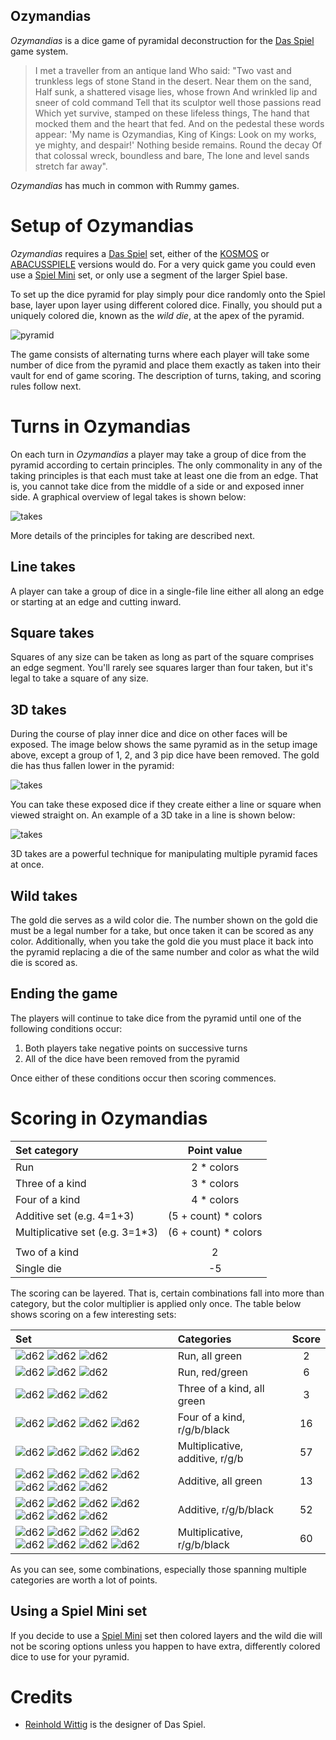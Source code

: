 Ozymandias
-------

*Ozymandias* is a dice game of pyramidal deconstruction for the [Das Spiel](http://boardgamegeek.com/boardgame/2229/spiel) game system.

> I met a traveller from an antique land
> Who said: "Two vast and trunkless legs of stone
> Stand in the desert. Near them on the sand,
> Half sunk, a shattered visage lies, whose frown
> And wrinkled lip and sneer of cold command
> Tell that its sculptor well those passions read
> Which yet survive, stamped on these lifeless things,
> The hand that mocked them and the heart that fed.
> And on the pedestal these words appear:
> 'My name is Ozymandias, King of Kings:
> Look on my works, ye mighty, and despair!'
> Nothing beside remains. Round the decay
> Of that colossal wreck, boundless and bare,
> The lone and level sands stretch far away". 

*Ozymandias* has much in common with Rummy games.

Setup of Ozymandias
===================

*Ozymandias* requires a [Das Spiel](http://boardgamegeek.com/boardgame/2229/spiel) set, either of the [KOSMOS](http://boardgamegeek.com/boardgameversion/28556/german-third-edition) or  [ABACUSSPIELE](http://boardgamegeek.com/boardgamepublisher/29/abacusspiele) versions would do.  For a very quick game you could even use a [Spiel Mini](http://boardgamegeek.com/boardgame/110073/spiel-mini) set, or only use a segment of the larger Spiel base.

To set up the dice pyramid for play simply pour dice randomly onto the Spiel base, layer upon layer using different colored dice.  Finally, you should put a uniquely colored die, known as the *wild die*, at the apex of the pyramid.

![pyramid](https://raw.githubusercontent.com/fogus/spiel/master/wurfelspiel/ozymandias/graphics/dice-pyramid.png)

The game consists of alternating turns where each player will take some number of dice from the pyramid and place them exactly as taken into their vault for end of game scoring.  The description of turns, taking, and scoring rules follow next.

Turns in Ozymandias
===================

On each turn in *Ozymandias* a player may take a group of dice from the pyramid according to certain principles.  The only commonality in any of the taking principles is that each must take at least one die from an edge.  That is, you cannot take dice from the middle of a side or and exposed inner side.  A graphical overview of legal takes is shown below:

![takes](https://raw.githubusercontent.com/fogus/spiel/master/wurfelspiel/ozymandias/graphics/dice-takes.png)

More details of the principles for taking are described next.

Line takes
-----------

A player can take a group of dice in a single-file line either all along an edge or starting at an edge and cutting inward.

Square takes
------------

Squares of any size can be taken as long as part of the square comprises an edge segment.  You'll rarely see squares larger than four taken, but it's legal to take a square of any size.

3D takes
--------

During the course of play inner dice and dice on other faces will be exposed.  The image below shows the same pyramid as in the setup image above, except a group of 1, 2, and 3 pip dice have been removed.  The gold die has thus fallen lower in the pyramid:

![takes](https://raw.githubusercontent.com/fogus/spiel/master/wurfelspiel/ozymandias/graphics/dice-layers.png)

You can take these exposed dice if they create either a line or square when viewed straight on.  An example of a 3D take in a line is shown below:

![takes](https://raw.githubusercontent.com/fogus/spiel/master/wurfelspiel/ozymandias/graphics/dice-layered-takes.png)

3D takes are a powerful technique for manipulating multiple pyramid faces at once.

Wild takes
----------

The gold die serves as a wild color die.  The number shown on the gold die must be a legal number for a take, but once taken it can be scored as any color.  Additionally, when you take the gold die you must place it back into the pyramid replacing a die of the same number and color as what the wild die is scored as.

Ending the game
---------------

The players will continue to take dice from the pyramid until one of the following conditions occur:

 1. Both players take negative points on successive turns
 2. All of the dice have been removed from the pyramid

Once either of these conditions occur then scoring commences.

Scoring in Ozymandias
=====================

 Set category                    | Point value
 :-------------------------------|:----------:
 Run                             |  2 * colors
 Three of a kind                 |  3 * colors
 Four of a kind                  |  4 * colors
 Additive set (e.g. 4=1+3)       | (5 + count) * colors
 Multiplicative set (e.g. 3=1*3) | (6 + count) * colors
                                 |
 Two of a kind                   | 2
 Single die                      | -5

The scoring can be layered.  That is, certain combinations fall into more than category, but the color multiplier is applied only once.  The table below shows scoring on a few interesting sets:

 Set                        | Categories                         | Score
 :--------------------------|:-----------------------------------|:----:
 ![d62](https://raw.githubusercontent.com/fogus/spiel/master/wurfelspiel/graphics/d6-2-green.png) ![d62](https://raw.githubusercontent.com/fogus/spiel/master/wurfelspiel/graphics/d6-3-green.png) ![d62](https://raw.githubusercontent.com/fogus/spiel/master/wurfelspiel/graphics/d6-4-green.png)                    | Run, all green                     | 2
 ![d62](https://raw.githubusercontent.com/fogus/spiel/master/wurfelspiel/graphics/d6-2-red.png) ![d62](https://raw.githubusercontent.com/fogus/spiel/master/wurfelspiel/graphics/d6-3-green.png) ![d62](https://raw.githubusercontent.com/fogus/spiel/master/wurfelspiel/graphics/d6-4-green.png)                    | Run, red/green                     | 6
 ![d62](https://raw.githubusercontent.com/fogus/spiel/master/wurfelspiel/graphics/d6-2.png) ![d62](https://raw.githubusercontent.com/fogus/spiel/master/wurfelspiel/graphics/d6-2.png) ![d62](https://raw.githubusercontent.com/fogus/spiel/master/wurfelspiel/graphics/d6-2.png)                    | Three of a kind, all green         | 3
 ![d62](https://raw.githubusercontent.com/fogus/spiel/master/wurfelspiel/graphics/d6-2.png) ![d62](https://raw.githubusercontent.com/fogus/spiel/master/wurfelspiel/graphics/d6-2.png) ![d62](https://raw.githubusercontent.com/fogus/spiel/master/wurfelspiel/graphics/d6-2.png) ![d62](https://raw.githubusercontent.com/fogus/spiel/master/wurfelspiel/graphics/d6-2.png)                 | Four of a kind, r/g/b/black        | 16
 ![d62](https://raw.githubusercontent.com/fogus/spiel/master/wurfelspiel/graphics/d6-1.png) ![d62](https://raw.githubusercontent.com/fogus/spiel/master/wurfelspiel/graphics/d6-2.png) ![d62](https://raw.githubusercontent.com/fogus/spiel/master/wurfelspiel/graphics/d6-3.png) ![d62](https://raw.githubusercontent.com/fogus/spiel/master/wurfelspiel/graphics/d6-6.png)                 | Multiplicative, additive, r/g/b    | 57
 ![d62](https://raw.githubusercontent.com/fogus/spiel/master/wurfelspiel/graphics/d6-1.png) ![d62](https://raw.githubusercontent.com/fogus/spiel/master/wurfelspiel/graphics/d6-1.png) ![d62](https://raw.githubusercontent.com/fogus/spiel/master/wurfelspiel/graphics/d6-1.png) ![d62](https://raw.githubusercontent.com/fogus/spiel/master/wurfelspiel/graphics/d6-1.png) ![d62](https://raw.githubusercontent.com/fogus/spiel/master/wurfelspiel/graphics/d6-1.png) ![d62](https://raw.githubusercontent.com/fogus/spiel/master/wurfelspiel/graphics/d6-1.png) ![d62](https://raw.githubusercontent.com/fogus/spiel/master/wurfelspiel/graphics/d6-6.png)                 | Additive, all green                | 13
 ![d62](https://raw.githubusercontent.com/fogus/spiel/master/wurfelspiel/graphics/d6-1.png) ![d62](https://raw.githubusercontent.com/fogus/spiel/master/wurfelspiel/graphics/d6-1.png) ![d62](https://raw.githubusercontent.com/fogus/spiel/master/wurfelspiel/graphics/d6-1.png) ![d62](https://raw.githubusercontent.com/fogus/spiel/master/wurfelspiel/graphics/d6-1.png) ![d62](https://raw.githubusercontent.com/fogus/spiel/master/wurfelspiel/graphics/d6-1.png) ![d62](https://raw.githubusercontent.com/fogus/spiel/master/wurfelspiel/graphics/d6-1.png) ![d62](https://raw.githubusercontent.com/fogus/spiel/master/wurfelspiel/graphics/d6-6.png)        | Additive, r/g/b/black              | 52
 ![d62](https://raw.githubusercontent.com/fogus/spiel/master/wurfelspiel/graphics/d6-1.png) ![d62](https://raw.githubusercontent.com/fogus/spiel/master/wurfelspiel/graphics/d6-1.png) ![d62](https://raw.githubusercontent.com/fogus/spiel/master/wurfelspiel/graphics/d6-1.png) ![d62](https://raw.githubusercontent.com/fogus/spiel/master/wurfelspiel/graphics/d6-1.png) ![d62](https://raw.githubusercontent.com/fogus/spiel/master/wurfelspiel/graphics/d6-1.png) ![d62](https://raw.githubusercontent.com/fogus/spiel/master/wurfelspiel/graphics/d6-1.png) ![d62](https://raw.githubusercontent.com/fogus/spiel/master/wurfelspiel/graphics/d6-6.png) ![d62](https://raw.githubusercontent.com/fogus/spiel/master/wurfelspiel/graphics/d6-6.png)                 | Multiplicative, r/g/b/black        | 60

As you can see, some combinations, especially those spanning multiple categories are worth a lot of points.

Using a Spiel Mini set
----------------------

If you decide to use a [Spiel Mini](http://boardgamegeek.com/boardgame/110073/spiel-mini) set then colored layers and the wild die will not be scoring options unless you happen to have extra, differently colored dice to use for your pyramid.

Credits
=======

 * [Reinhold Wittig](http://www.perlhuhn.de/) is the designer of Das Spiel.
 